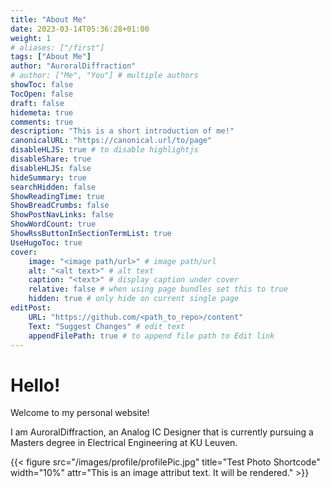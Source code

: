 ```yaml
---
title: "About Me"
date: 2023-03-14T05:36:28+01:00
weight: 1
# aliases: ["/first"]
tags: ["About Me"]
author: "AuroralDiffraction"
# author: ["Me", "You"] # multiple authors
showToc: false
TocOpen: false
draft: false
hidemeta: true
comments: true
description: "This is a short introduction of me!"
canonicalURL: "https://canonical.url/to/page"
disableHLJS: true # to disable highlightjs
disableShare: true
disableHLJS: false
hideSummary: true
searchHidden: false
ShowReadingTime: true
ShowBreadCrumbs: false
ShowPostNavLinks: false
ShowWordCount: true
ShowRssButtonInSectionTermList: true
UseHugoToc: true
cover:
    image: "<image path/url>" # image path/url
    alt: "<alt text>" # alt text
    caption: "<text>" # display caption under cover
    relative: false # when using page bundles set this to true
    hidden: true # only hide on current single page
editPost:
    URL: "https://github.com/<path_to_repo>/content"
    Text: "Suggest Changes" # edit text
    appendFilePath: true # to append file path to Edit link
---
```

# Hello!

Welcome to my personal website! 

I am AuroralDiffraction, an Analog IC Designer that is currently pursuing a Masters degree in Electrical Engineering at KU Leuven.

{{< figure src="/images/profile/profilePic.jpg" title="Test Photo Shortcode" width="10%" attr="This is an image attribut text. It will be rendered." >}}